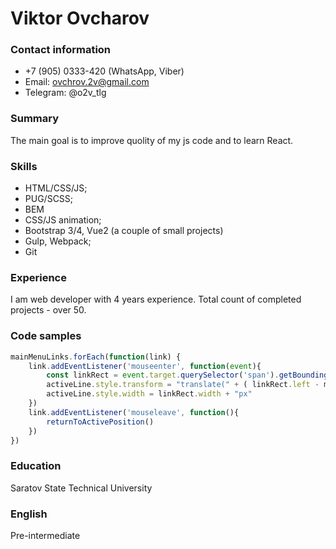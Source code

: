 # Viktor Ovcharov

### Contact information
- +7 (905) 0333-420 (WhatsApp, Viber)
- Email: ovchrov.2v@gmail.com
- Telegram: @o2v_tlg

### Summary
The main goal is to improve quolity of my js code and to learn React.

### Skills
- HTML/CSS/JS;
- PUG/SCSS;
- BEM
- CSS/JS animation;
- Bootstrap 3/4, Vue2 (a couple of small projects)
- Gulp, Webpack;
- Git

### Experience
I am web developer with 4 years experience. Total count of completed projects - over 50.

### Code samples

```js
mainMenuLinks.forEach(function(link) {
	link.addEventListener('mouseenter', function(event){			
		const linkRect = event.target.querySelector('span').getBoundingClientRect()			
		activeLine.style.transform = "translate(" + ( linkRect.left - mainMenu.getBoundingClientRect().left ) + "px, 0)"
		activeLine.style.width = linkRect.width + "px"
	})
	link.addEventListener('mouseleave', function(){
		returnToActivePosition()			
	})
})
```

### Education
Saratov State Technical University

### English
Pre-intermediate